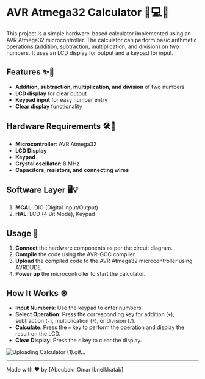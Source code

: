 # AVR Atmega32 Calculator 🧮💻🔌

This project is a simple hardware-based calculator implemented using an AVR Atmega32 microcontroller. The calculator can perform basic arithmetic operations (addition, subtraction, multiplication, and division) on two numbers. It uses an LCD display for output and a keypad for input.

## Features ✨📌

- **Addition, subtraction, multiplication, and division** of two numbers
- **LCD display** for clear output
- **Keypad input** for easy number entry
- **Clear display** functionality

## Hardware Requirements 🛠️🧰

- **Microcontroller**: AVR Atmega32
- **LCD Display**
- **Keypad**
- **Crystal oscillator**: 8 MHz
- **Capacitors, resistors, and connecting wires**

## Software Layer 🖥️💡

1. **MCAL**: DIO (Digital Input/Output)
2. **HAL**: LCD (4 Bit Mode), Keypad

## Usage 📝

1. **Connect** the hardware components as per the circuit diagram.
2. **Compile** the code using the AVR-GCC compiler.
3. **Upload** the compiled code to the AVR Atmega32 microcontroller using AVRDUDE.
4. **Power up** the microcontroller to start the calculator.

## How It Works ⚙️

- **Input Numbers**: Use the keypad to enter numbers.
- **Select Operation**: Press the corresponding key for addition (`+`), subtraction (`-`), multiplication (`*`), or division (`/`).
- **Calculate**: Press the `=` key to perform the operation and display the result on the LCD.
- **Clear Display**: Press the `c` key to clear the display.

![Uploading Calculator (1).gif…]()

---

Made with ❤️ by [Aboubakr Omar Ibnelkhatab]

